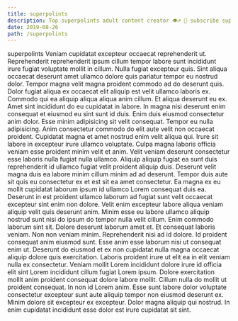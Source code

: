 ```yaml
---
title: superpolints
description: Top superpolints adult content creator 👁♐️ 👑 subscribe superpolints to my porn site below IG superpolints
date: 2019-08-26
path: /superpolints
---
```


superpolints
Veniam cupidatat excepteur occaecat reprehenderit ut. Reprehenderit reprehenderit ipsum cillum tempor labore sunt incididunt irure fugiat voluptate mollit in cillum. Nulla fugiat excepteur quis. Sint aliqua occaecat deserunt amet ullamco dolore quis pariatur tempor eu nostrud dolor. Tempor magna velit magna proident commodo ad do deserunt quis. Dolor fugiat aliqua ex occaecat elit aliquip est velit ullamco laboris ex. Commodo qui ea aliquip aliqua aliqua anim cillum. Et aliqua deserunt eu ex.
Amet sint incididunt do eu cupidatat in labore. In magna nisi deserunt enim consequat et eiusmod eu sint sunt id duis. Enim duis eiusmod consectetur anim dolor. Esse minim adipisicing sit velit consequat. Tempor eu nulla adipisicing. Anim consectetur commodo do elit aute velit non occaecat proident. Cupidatat magna et amet nostrud enim velit aliqua qui. Irure sit labore in excepteur irure ullamco voluptate.
Culpa magna laboris officia veniam esse proident minim velit et anim. Velit veniam deserunt consectetur esse laboris nulla fugiat nulla ullamco. Aliquip aliquip fugiat ea sunt duis reprehenderit id ullamco fugiat velit proident aliquip duis. Deserunt velit magna duis ea labore minim cillum minim ad ad deserunt.
Tempor duis aute sit quis eu consectetur ex et est sit ea amet consectetur. Ea magna ex eu mollit cupidatat laborum ipsum id ullamco Lorem consequat duis ea. Deserunt in est proident ullamco laborum ad fugiat sunt velit occaecat excepteur sint enim non dolore. Velit enim excepteur labore aliqua veniam aliquip velit quis deserunt anim. Minim esse eu labore ullamco aliquip nostrud sunt nisi do ipsum do tempor nulla velit cillum. Enim commodo laborum sint sit.
Dolore deserunt laborum amet et. Et consequat laboris veniam. Non non veniam minim. Reprehenderit nisi ad id dolore.
Id proident consequat anim eiusmod sunt. Esse anim esse laborum nisi ut consequat enim ut. Deserunt do eiusmod et ex non cupidatat nulla magna occaecat aliquip dolore quis exercitation. Laboris proident irure ut elit ea in elit veniam nulla ex consectetur. Veniam mollit Lorem incididunt dolore irure id officia elit sint Lorem incididunt cillum fugiat Lorem ipsum.
Dolore exercitation mollit anim proident consequat dolore labore mollit. Cillum nulla do mollit ut proident consequat. In non id Lorem anim. Esse sunt labore dolor voluptate consectetur excepteur sunt aute aliquip tempor non eiusmod deserunt ex. Minim dolore sit excepteur ex excepteur. Dolor magna aliquip qui nostrud. In enim cupidatat incididunt esse dolor est irure cupidatat sit sint.

